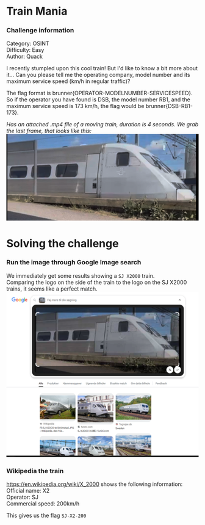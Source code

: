 # Train Mania

### Challenge information
Category: OSINT  
Difficulty: Easy  
Author: Quack  

I recently stumpled upon this cool train! But I'd like to know a bit more about it... Can you please tell me the operating company, model number and its maximum service speed (km/h in regular traffic)?

The flag format is brunner{OPERATOR-MODELNUMBER-SERVICESPEED}.
So if the operator you have found is DSB, the model number RB1, and the maximum service speed is 173 km/h, the flag would be brunner{DSB-RB1-173}.

*Has an attached .mp4 file of a moving train, duration is 4 seconds. We grab the last frame, that looks like this:*  
![alt text](last-frame.png)

# Solving the challenge

### Run the image through Google Image search
We immediately get some results showing a `SJ X2000` train.  
Comparing the logo on the side of the train to the logo on the SJ X2000 trains, it seems like a perfect match.  
![alt text](image-search.png)

### Wikipedia the train
https://en.wikipedia.org/wiki/X_2000 shows the following information:  
Official name: X2  
Operator: SJ  
Commercial speed: 200km/h  
  
This gives us the flag `SJ-X2-200`